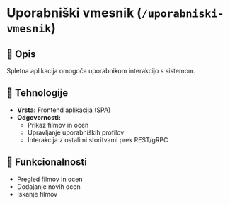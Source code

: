 # Uporabniški vmesnik (`/uporabniski-vmesnik`)

## 📌 Opis
Spletna aplikacija omogoča uporabnikom interakcijo s sistemom.

## 🔗 Tehnologije
- **Vrsta:** Frontend aplikacija (SPA)
- **Odgovornosti:**
  - Prikaz filmov in ocen
  - Upravljanje uporabniških profilov
  - Interakcija z ostalimi storitvami prek REST/gRPC

## 📂 Funkcionalnosti
- Pregled filmov in ocen
- Dodajanje novih ocen
- Iskanje filmov